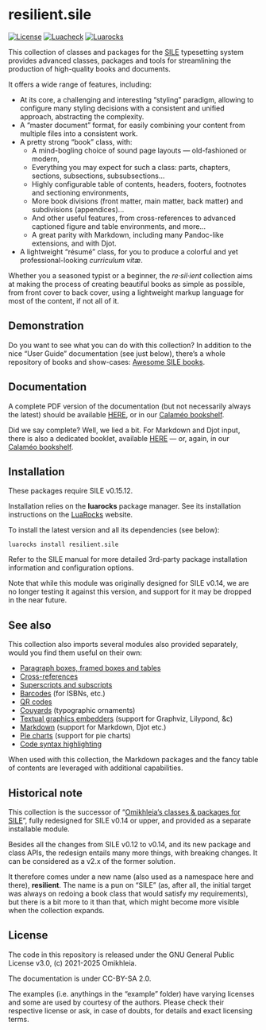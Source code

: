 # resilient.sile

[![License](https://img.shields.io/github/license/Omikhleia/resilient.sile?label=License)](LICENSE)
[![Luacheck](https://img.shields.io/github/actions/workflow/status/Omikhleia/resilient.sile/luacheck.yml?branch=main&label=Luacheck&logo=Lua)](https://github.com/Omikhleia/resilient.sile/actions?workflow=Luacheck)
[![Luarocks](https://img.shields.io/luarocks/v/Omikhleia/resilient.sile?label=Luarocks&logo=Lua)](https://luarocks.org/modules/Omikhleia/resilient.sile)

This collection of classes and packages for the [SILE](https://github.com/sile-typesetter/sile) typesetting system provides advanced classes, packages and tools for streamlining the production of high-quality books and documents.

It offers a wide range of features, including:
- At its core, a challenging and interesting “styling” paradigm, allowing to configure many styling decisions with a consistent and unified approach, abstracting the complexity.
- A “master document” format, for easily combining your content from multiple files into a consistent work.
- A pretty strong “book” class, with:
  - A mind-bogling choice of sound page layouts — old-fashioned or modern,
  - Everything you may expect for such a class: parts, chapters, sections, subsections, subsubsections…
  - Highly configurable table of contents, headers, footers, footnotes and sectioning environments,
  - More book divisions (front matter, main matter, back matter) and subdivisions (appendices)…
  - And other useful features, from cross-references to advanced captioned figure and table environments, and more…
  - A great parity with Markdown, including many Pandoc-like extensions, and with Djot.
- A lightweight “résumé” class, for you to produce a colorful and yet professional-looking _curriculum vitæ_.

Whether you a seasoned typist or a beginner, the _re·sil·ient_ collection aims at making the process of creating beautiful books as simple as possible, from front cover to back cover, using a lightweight markup language for most of the content, if not all of it.

## Demonstration

Do you want to see what you can do with this collection? In addition to the nice “User Guide” documentation (see just below), there’s a whole repository of books and show-cases: [Awesome SILE books](https://github.com/Omikhleia/awesome-sile-books).

## Documentation

A complete PDF version of the documentation (but not necessarily always the latest) should be available [HERE](https://drive.google.com/file/d/1f54qDEGWaN-MFN932x-t0jm3V-5VSHee/view?usp=sharing), or in our [Calaméo bookshelf](https://www.calameo.com/accounts/7349338).

Did we say complete? Well, we lied a bit. For Markdown and Djot input, there is also a dedicated booklet, available [HERE](https://drive.google.com/file/d/19VfSMmfBIZwr43U-W842IkSE349wdgZb/view?usp=sharing) — or, again, in our [Calaméo bookshelf](https://www.calameo.com/accounts/7349338).


## Installation

These packages require SILE v0.15.12.

Installation relies on the **luarocks** package manager.
See its installation instructions on the [LuaRocks](https://luarocks.org/) website.

To install the latest version and all its dependencies (see below):

```
luarocks install resilient.sile
```

Refer to the SILE manual for more detailed 3rd-party package installation information and configuration options.

Note that while this module was originally designed for SILE v0.14, we are no longer testing it against this version, and support for it may be dropped in the near future.

## See also

This collection also imports several modules also provided separately, would you find them useful on their own:

- [Paragraph boxes, framed boxes and tables](https://github.com/Omikhleia/ptable.sile)
- [Cross-references](https://github.com/Omikhleia/labelrefs.sile)
- [Superscripts and subscripts](https://github.com/Omikhleia/textsubsuper.sile)
- [Barcodes](https://github.com/Omikhleia/barcodes.sile) (for ISBNs, etc.)
- [QR codes](https://github.com/Omikhleia/qrcode.sile)
- [Couyards](https://github.com/Omikhleia/couyards.sile) (typographic ornaments)
- [Textual graphics embedders](https://github.com/Omikhleia/embedders.sile) (support for Graphviz, Lilypond, &c)
- [Markdown](https://github.com/Omikhleia/markdown.sile) (support for Markdown, Djot etc.)
- [Pie charts](https://github.com/Omikhleia/piecharts.sile) (support for pie charts)
- [Code syntax highlighting](https://github.com/Omikhleia/highlighter.sile)

When used with this collection, the Markdown packages and the fancy table of contents are leveraged with additional capabilities.

## Historical note

This collection is the successor of “[Omikhleia’s classes & packages for SILE](https://github.com/Omikhleia/omikhleia-sile-packages)”, fully redesigned for SILE v0.14 or upper, and provided as a separate installable module.

Besides all the changes from SILE v0.12 to v0.14, and its new package and class APIs, the redesign entails many more things, with breaking changes. It can be considered as a v2.x of the former solution.

It therefore comes under a new name (also used as a namespace here and there), **resilient**.
The name is a pun on “SILE” (as, after all, the initial target was always on redoing a book class that would satisfy my requirements), but there is a bit more to it than that, which might become more visible when the collection expands.

## License

The code in this repository is released under the GNU General Public License v3.0, (c) 2021-2025 Omikhleia.

The documentation is under CC-BY-SA 2.0.

The examples (i.e. anythings in the “example” folder) have varying licenses and some are used by courtesy of the authors.
Please check their respective license or ask, in case of doubts, for details and exact licensing terms.
